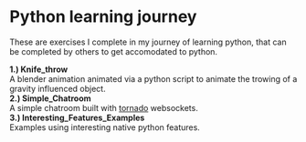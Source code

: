 # Python learning journey #
These are exercises I complete in my journey of learning python, that can be completed by others to get accomodated to python.

**1.) Knife_throw**<br>
A blender animation animated via a python script to animate the trowing of a gravity influenced object.<br>
**2.) Simple_Chatroom**<br>
A simple chatroom built with [tornado](https://pypi.org/project/tornado/) websockets.<br>
**3.) Interesting_Features_Examples**<br>
Examples using interesting native python features.<br>
